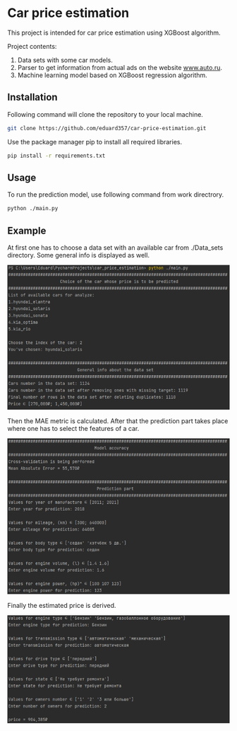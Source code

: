 # Car price estimation

This project is intended for car price estimation using XGBoost algorithm. 

Project contents: 
1. Data sets with some car models.
2. Parser to get information from actual ads on the website www.auto.ru. 
3. Machine learning model based on XGBoost regression algorithm. 

## Installation

Following command will clone the repository to your local machine.

```bash
git clone https://github.com/eduard357/car-price-estimation.git
```

Use the package manager pip to install all required libraries.

```bash
pip install -r requirements.txt
```

## Usage

To run the prediction model, use following command from work directrory.

```bash
python ./main.py
```

## Example

At first one has to choose a data set with an available car from ./Data_sets directory. Some general info is displayed as well. 

![alt text](https://github.com/eduard357/car-price-estimation/blob/master/Images/general_info.PNG)

Then the MAE metric is calculated. After that the prediction part takes place where one has to select the features of a car.

![alt text](https://github.com/eduard357/car-price-estimation/blob/master/Images/prediction_part.PNG)

Finally the estimated price is derived.

![alt text](https://github.com/eduard357/car-price-estimation/blob/master/Images/prediction_part2.PNG)
